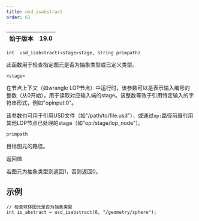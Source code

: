 ```yaml
---
title: usd_isabstract
order: 61
---
```

| 始于版本 | 19.0 |
| --- | --- |

`int  usd_isabstract(<stage>stage, string primpath)`

此函数用于检查指定图元是否为抽象类型或已定义类型。

`<stage>`

在节点上下文（如wrangle LOP节点）中运行时，该参数可以是表示输入编号的整数（从0开始），用于读取对应输入端的stage。该整数等效于引用特定输入的字符串形式，例如"opinput:0"。

该参数也可用于引用USD文件（如"/path/to/file.usd"），或通过`op:`路径前缀引用其他LOP节点已处理的stage（如"op:/stage/lop_node"）。

`primpath`

目标图元的路径。

返回值

若图元为抽象类型则返回1，否则返回0。

## 示例

```vex
// 检查球体图元是否为抽象类型
int is_abstract = usd_isabstract(0, "/geometry/sphere");

```
